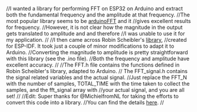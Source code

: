 //I wanted a library for performing FFT on ESP32 on Arduino and extract both the fundamental frequency and the amplitude at that frequency. 
//The most popular library seems to be [arduinoFFT](https://github.com/kosme/arduinoFFT) and it 
//gives excellent results for frequency. 
//However, it is not clear how the magnitude in the output gets translated to amplitude and and therefore
//I was unable to use it for my application. 
//
//I then came across Robin Scheibler's [library](https://github.com/fakufaku/esp32-fft), 
//created for ESP-IDF. It took just a couple of minor modifications to adapt it to Arduino. 
//Converting the magnitude to amplitude is pretty straightforward with this library (see the .ino file). 
//Both the frequency and amplitude have excellent accuracy. 
//
//The FFT.h file contains the functions defined in Robin Scheibler's library, adapted to Arduino.
// The FFT_signal.h contains the signal related variables and the actual signal. 
//Just replace the FFT_N with the number of samples, TOTAL_TIME with the time taken to collect the samples, and the fft_signal array with
//your actual signal, and you are all set!
//
//Edit: Super thanks for @MichielfromNL for taking the efforts to convert this code into a library. 
//You can find the details [here](https://github.com/yash-sanghvi/ESP32/issues/1).
//